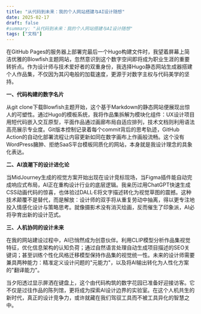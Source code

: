 ```yaml
---
title: "从代码到未来：我的个人网站搭建与AI设计随想"
date: 2025-02-17
draft: false
#summary: "从代码到未来：我的个人网站搭建与AI设计随想"
tags: ["文档"]
---
```


<!--## A sub-title -->

在GitHub Pages的服务器上部署完最后一个Hugo构建文件时，我望着屏幕上简洁优雅的Blowfish主题网站，忽然意识到这个数字空间即将成为职业生涯的重要转折点。作为设计师与技术爱好者的双重身份，我选择Hugo静态网站生成器搭建个人作品集，不仅因为其闪电般的加载速度，更源于对数字主权与代码美学的坚持。

**一、代码构建的数字名片**

从git clone下载Blowfish主题开始，这个基于Markdown的静态网站便展现出惊人的可塑性。通过Hugo的模板系统，我将作品集拆解为模块化组件：UX设计项目用短代码嵌入交互原型，平面作品通过画廊布局自适应排列，技术文档则利用语法高亮展示专业度。Git版本控制记录着每个commit背后的思考轨迹，GitHub Action的自动化部署流程让内容更新如同在数字画布上作画般流畅。这个没有WordPress臃肿、拒绝SaaS平台模板同质化的网站，本身就是我设计理念的具象化表达。

**二、AI浪潮下的设计进化论**

当MidJourney生成的视觉方案开始出现在设计竞标现场，当Figma插件能自动完成响应式布局，AI正在重构设计行业的底层逻辑。我亲历过用ChatGPT快速生成CSS动画代码的惊喜，也体验过DALL·E将文字描述转化为视觉草图的震撼。这种技术颠覆不是替代，而是解放：设计师的双手将从重复劳动中抽离，得以更专注地投入情感化设计与策略思考。就像摄影术没有消灭绘画，反而催生了印象派，AI必将孕育出新的设计范式。

**三、人机协同的设计未来**

在我的网站建设过程中，AI已悄然成为创意伙伴。利用CLIP模型分析作品集视觉特征，优化信息架构的认知负荷；通过自然语言处理自动生成项目描述的SEO关键词；甚至训练个性化风格迁移模型保持作品集的视觉统一性。未来的设计师需要兼具两种能力：精准定义设计问题的"元能力"，以及将AI输出转化为人性化方案的"翻译能力"。

当夕阳透过显示屏洒在键盘上，这个由代码构筑的数字花园已准备好迎接访客。它不仅是过往作品的陈列馆，更将成为探索AI设计边界的实验室。在这个人机共生的新时代，真正的设计竞争力，或许就藏在我们驾驭工具而不被工具异化的智慧之中。